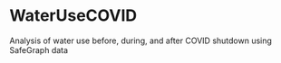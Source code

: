 # WaterUseCOVID
Analysis of water use before, during, and after COVID shutdown using SafeGraph data
